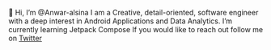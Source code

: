 👋 Hi, I’m @Anwar-alsina
 I am a Creative, detail-oriented, software engineer with a deep interest in Android Applications and Data Analytics. I’m currently learning Jetpack Compose
 If you would like to reach out follow me on [Twitter](https://twitter.com/AnwarAlsina)

<!---
Anwar-alsina/Anwar-alsina is a ✨ special ✨ repository because its `README.md` (this file) appears on your GitHub profile.
You can click the Preview link to take a look at your changes.
--->
